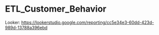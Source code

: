 # ETL_Customer_Behavior
Looker: https://lookerstudio.google.com/reporting/cc5e34e3-60dd-423d-989d-13788a396ebd
